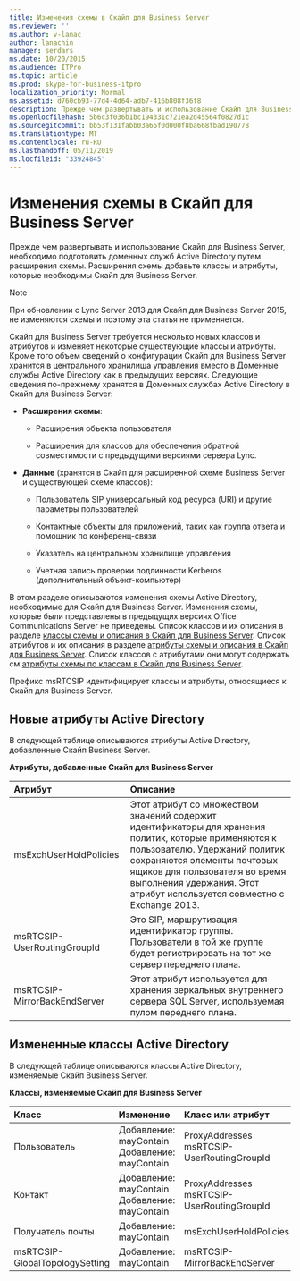 ```yaml
---
title: Изменения схемы в Скайп для Business Server
ms.reviewer: ''
ms.author: v-lanac
author: lanachin
manager: serdars
ms.date: 10/20/2015
ms.audience: ITPro
ms.topic: article
ms.prod: skype-for-business-itpro
localization_priority: Normal
ms.assetid: d760cb93-77d4-4d64-adb7-416b808f36f8
description: Прежде чем развертывать и использование Скайп для Business Server, необходимо подготовить доменных служб Active Directory путем расширения схемы. Расширения схемы добавьте классы и атрибуты, которые необходимы Скайп для Business Server.
ms.openlocfilehash: 5b6c3f036b1bc194331c721ea2d45564f0827d1c
ms.sourcegitcommit: bb53f131fabb03a66f0d000f8ba668fbad190778
ms.translationtype: MT
ms.contentlocale: ru-RU
ms.lasthandoff: 05/11/2019
ms.locfileid: "33924845"
---
```

# <a name="schema-changes-in-skype-for-business-server"></a>Изменения схемы в Скайп для Business Server
 
Прежде чем развертывать и использование Скайп для Business Server, необходимо подготовить доменных служб Active Directory путем расширения схемы. Расширения схемы добавьте классы и атрибуты, которые необходимы Скайп для Business Server.

> [!NOTE]
> При обновлении с Lync Server 2013 для Скайп для Business Server 2015, не изменяются схемы и поэтому эта статья не применяется.
  
Скайп для Business Server требуется несколько новых классов и атрибутов и изменяет некоторые существующие классы и атрибуты. Кроме того объем сведений о конфигурации Скайп для Business Server хранится в центрального хранилища управления вместо в Доменные службы Active Directory как в предыдущих версиях. Следующие сведения по-прежнему хранятся в Доменных службах Active Directory в Скайп для Business Server:
  
- **Расширения схемы**:
    
  - Расширения объекта пользователя
    
  - Расширения для классов для обеспечения обратной совместимости с предыдущими версиями сервера Lync.
    
- **Данные** (хранятся в Скайп для расширенной схеме Business Server и существующей схеме классов):
    
  - Пользователь SIP универсальный код ресурса (URI) и другие параметры пользователей
    
  - Контактные объекты для приложений, таких как группа ответа и помощник по конференц-связи
    
  - Указатель на центральном хранилище управления
    
  - Учетная запись проверки подлинности Kerberos (дополнительный объект-компьютер)
    
В этом разделе описываются изменения схемы Active Directory, необходимые для Скайп для Business Server. Изменения схемы, которые были представлены в предыдущих версиях Office Communications Server не приведены. Список классов и их описания в разделе [классы схемы и описания в Скайп для Business Server](schema-classes-and-descriptions.md). Список атрибутов и их описания в разделе [атрибуты схемы и описания в Скайп для Business Server](schema-attributes-and-descriptions.md). Список классов с атрибутами они могут содержать см [атрибуты схемы по классам в Скайп для Business Server](schema-attributes-by-class.md).
  
Префикс msRTCSIP идентифицирует классы и атрибуты, относящиеся к Скайп для Business Server.
  
## <a name="new-active-directory-attributes"></a>Новые атрибуты Active Directory

В следующей таблице описываются атрибуты Active Directory, добавленные Скайп Business Server.
  
**Атрибуты, добавленные Скайп для Business Server**

|**Атрибут**|**Описание**|
|:-----|:-----|
|msExchUserHoldPolicies  <br/> |Этот атрибут со множеством значений содержит идентификаторы для хранения политик, которые применяются к пользователю. Удержаний политик сохраняются элементы почтовых ящиков для пользователя во время выполнения удержания. Этот атрибут используется совместно с Exchange 2013.  <br/> |
|msRTCSIP-UserRoutingGroupId  <br/> |Это SIP, маршрутизация идентификатор группы. Пользователи в той же группе будет регистрировать на тот же сервер переднего плана.  <br/> |
|msRTCSIP-MirrorBackEndServer  <br/> |Этот атрибут используется для хранения зеркальных внутреннего сервера SQL Server, используемая пулом переднего плана.  <br/> |
   
## <a name="modified-active-directory-classes"></a>Измененные классы Active Directory

В следующей таблице описываются классы Active Directory, изменяемые Скайп Business Server.
  
**Классы, изменяемые Скайп для Business Server**

|**Класс**|**Изменение**|**Класс или атрибут**|
|:-----|:-----|:-----|
|Пользователь  <br/> |Добавление: mayContain  <br/> Добавление: mayContain  <br/> |ProxyAddresses  <br/> msRTCSIP-UserRoutingGroupId  <br/> |
|Контакт  <br/> |Добавление: mayContain  <br/> Добавление: mayContain  <br/> |ProxyAddresses  <br/> msRTCSIP-UserRoutingGroupId  <br/> |
|Получатель почты  <br/> |Добавление: mayContain  <br/> |msExchUserHoldPolicies  <br/> |
|msRTCSIP-GlobalTopologySetting  <br/> |Добавление: mayContain  <br/> |msRTCSIP-MirrorBackEndServer  <br/> |
   

